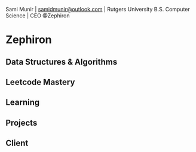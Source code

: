 Sami Munir | samidmunir@outlook.com | Rutgers University B.S. Computer Science | CEO @Zephiron
# Zephiron
## Data Structures & Algorithms
## Leetcode Mastery
## Learning
## Projects
## Client